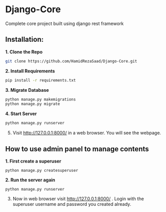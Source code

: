 # Django-Core

Complete core project built using django rest framework

## Installation:

**1. Clone the Repo**

```sh
git clone https://github.com/HamidRezaSaad/Django-Core.git
```

**2. Install Requirements**

```sh
pip install -r requirements.txt
```

**3. Migrate Database**

```sh
python manage.py makemigrations
python manage.py migrate
```

**4. Start Server**

```sh
python manage.py runserver
```

5. Visit http://127.0.0.1:8000/ in a web browser. You will see the webpage.

## How to use admin panel to manage contents

**1. First create a superuser**

```shell
python manage.py createsuperuser
```

**2. Run the server again**

```shell
python manage.py runserver
```

3. Now in web browser visit http://127.0.0.1:8000/ . Login with the superuser username and password you created already.
